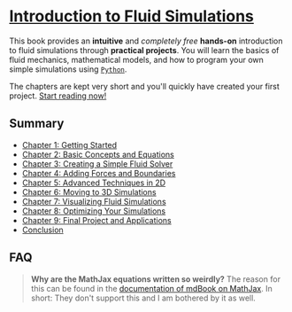 # [Introduction to Fluid Simulations](https://quentinwach.com/Introduction-to-Fluid-Simulations)

This book provides an **intuitive** and _completely free_ **hands-on** introduction to fluid simulations through **practical projects**. You will learn the basics of fluid mechanics, mathematical models, and how to program your own simple simulations using [`Python`](https://www.python.org/).

The chapters are kept very short and you'll quickly have created your first project. [Start reading now!](https://quentinwach.com/Introduction-to-Fluid-Simulations)

## Summary

- [Chapter 1: Getting Started]()
- [Chapter 2: Basic Concepts and Equations]()
- [Chapter 3: Creating a Simple Fluid Solver](https://quentinwach.com/Introduction-to-Fluid-Simulations/Eulerian%20Fluid%20in%202D.html#eulerian-fluid-simulator)
- [Chapter 4: Adding Forces and Boundaries]()
- [Chapter 5: Advanced Techniques in 2D]()
- [Chapter 6: Moving to 3D Simulations]()
- [Chapter 7: Visualizing Fluid Simulations]()
- [Chapter 8: Optimizing Your Simulations]()
- [Chapter 9: Final Project and Applications]()
- [Conclusion](https://quentinwach.com/Introduction-to-Fluid-Simulations/CONCLUSION.html)

## FAQ
>**Why are the MathJax equations written so weirdly?** The reason for this can be found in the [documentation of mdBook on MathJax](https://rust-lang.github.io/mdBook/format/mathjax.html). In short: They don't support this and I am bothered by it as well.
